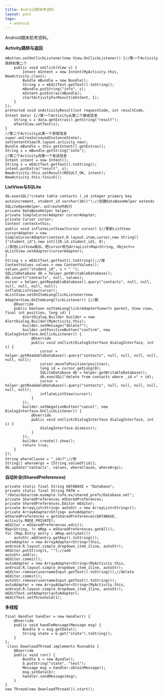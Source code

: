 ```yaml
---
title: Android期末考资料
layout: post
tags:
  - android
---
```


Android期末机考资料。

**Activity跳转与返回**

    mButton.setOnClickListener(new View.OnClickListener() {//第一个Activity跳转到第二个
        public void onClick(View v) {
            Intent mIntent = new Intent(MyActivity.this, NewActivity.class);
            Bundle mBundle = new Bundle();
            String s = mEditText.getText().toString();
            mBundle.putString("info", s);
            mIntent.putExtras(mBundle);
            startActivityForResult(mIntent, 1);
        }
    });
    protected void onActivityResult(int requestCode, int resultCode, Intent data) {//第一个Activity从第二个接收信息
        String s = data.getExtras().getString("result");
        mTextView.setText(s);
    }
    //第二个Activity从第一个获取信息
    super.onCreate(savedInstanceState);
    setContentView(R.layout.activity_new);
    Bundle mBundle = this.getIntent().getExtras();
    String s = mBundle.getString("info");
    //第二个Activity向第一个发送信息
    Intent intent = new Intent();
    String s = mEditText.getText().toString();
    intent.putExtra("result", s);
    NewActivity.this.setResult(RESULT_OK, intent);
    NewActivity.this.finish();

**ListView与SQLite**

    db.execSQL("create table contacts (_id integer primary key autoincrement, student_id varchar(10))");//创建DataBaseHelper extends SQLiteOpenHelper，onCreate内执行
    private DataBaseHelper helper;
    private SimpleCursorAdapter cursorAdapter;
    private Cursor cursor;
    Context context=this;
    public void inflateListView(Cursor cursor) {//更新ListView
    cursorAdapter = new SimpleCursorAdapter(context,R.layout.item,cursor,new String[]{"student_id"},new int[]{R.id.student_id}, 0);
    //其他ListView类似，把cursor改为ArrayList<Map<String, Object>>
    mListView.setAdapter(cursorAdapter);
    }
    String s = mEditText.getText().toString();//增
    ContentValues values = new ContentValues();
    values.put("student_id", s + " ");
    SQLiteDatabase db = helper.getWritableDatabase();
    db.insert("contacts", null, values);
    cursor = helper.getReadableDatabase().query("contacts", null, null, null, null, null, null);
    inflateListView(cursor);
    mListView.setOnItemLongClickListener(new AdapterView.OnItemLongClickListener() {//删
        @Override
        public boolean onItemLongClick(AdapterView<?> parent, View view, final int position, long id) {
            AlertDialog.Builder builder = new AlertDialog.Builder(MyActivity.this);
            builder.setMessage("delete?");
            builder.setPositiveButton("confirm", new DialogInterface.OnClickListener() {
                @Override
                public void onClick(DialogInterface dialogInterface, int i) {
                    cursor = helper.getReadableDatabase().query("contacts", null, null, null, null, null, null);
                    cursor.moveToPosition(position);
                    long id = cursor.getLong(0);
                    SQLiteDatabase db = helper.getWritableDatabase();
                    db.execSQL("delete from contacts where _id =" + id);
                    cursor = helper.getReadableDatabase().query("contacts", null, null, null, null, null, null);
                    inflateListView(cursor);
                }
            });
            builder.setNegativeButton("cancel", new DialogInterface.OnClickListener() {
                @Override
                public void onClick(DialogInterface dialogInterface, int i) {
                    dialogInterface.dismiss();
                }
            });
            builder.create().show();
            return true;
        }
    });
    String whereClause = "_id=?";//改
    String[] whereArgs = {String.valueOf(id)};
    db.update("contacts", values, whereClause, whereArgs);

**自动补全(SharedPreferences)**

    private static final String DATABASE = "Database";
    private static final String PATH = "/data/data/com.example.lufo.ex/shared_prefs/Database.xml";
    private SharedPreferences mSharedPreferences;
    private SharedPreferences.Editor mEditor;
    private ArrayList<String> autoStr = new ArrayList<String>();
    private ArrayAdapter<String> autoAdapter;
    mSharedPreferences = getSharedPreferences(DATABASE, Activity.MODE_PRIVATE);
    mEditor = mSharedPreferences.edit();
    Map<String, ?> mMap = mSharedPreferences.getAll();
    for (Map.Entry entry : mMap.entrySet())
        autoStr.add(entry.getKey().toString());
    autoAdapter = new ArrayAdapter<String>(this, android.R.layout.simple_dropdown_item_1line, autoStr);
    mEditor.putString(s, "");//add
    autoStr.add(s);
    mEditor.commit();
    autoAdapter = new ArrayAdapter<String>(MyActivity.this, android.R.layout.simple_dropdown_item_1line, autoStr);
    mEditor.remove(usernameInput.getText().toString());//delete
    mEditor.commit();
    autoStr.remove(usernameInput.getText().toString());
    autoAdapter = new ArrayAdapter<String>(MyActivity.this, android.R.layout.simple_dropdown_item_1line, autoStr);
    mEditText.setAdapter(autoAdapter);
    mEditText.setThreshold(1);

**多线程**

    final Handler handler = new Handler() {
        @Override
        public void handleMessage(Message msg) {
            Bundle b = msg.getData();
            String state = b.get("state").toString();
        }
    };
     class DownloadThread implements Runnable {
        @Override
        public void run() {
            Bundle b = new Bundle();
            b.putString("state", "test");
            Message msg = handler.obtainMessage();
            msg.setData(b);
            handler.sendMessage(msg);
        }
    }
    new Thread(new DownloadThread()).start();